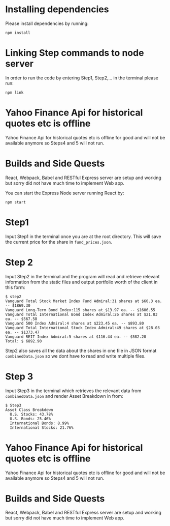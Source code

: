 
# Installing dependencies

Please install dependencies by running:

```
npm install
```

# Linking Step commands to node server

In order to run the code by entering Step1, Step2,... in the 
terminal please run:
```
npm link
```
# Yahoo Finance Api for historical quotes etc is offline

Yahoo Finance Api for historical quotes etc is offline 
for good and will not be available anymore so Steps4 and 5 will not run.

# Builds and Side Quests

React, Webpack, Babel and RESTful Express server are setup and working but 
sorry did not have much time to implement Web app. 

You can start the Express Node server running React by:
```
npm start
```
# Step1 

Input Step1 in the terminal once you are at the root directory.
This will save the current price for the share in `fund_prices.json`.

# Step 2

Input Step2 in the terminal and the program will read and retrieve relevant information 
from the static files and output portfolio worth of the client in this form:

```
$ step2
Vanguard Total Stock Market Index Fund Admiral:31 shares at $60.3 ea. -- $1869.30
Vanguard Long-Term Bond Index:115 shares at $13.97 ea. -- $1606.55
Vanguard Total International Bond Index Admiral:26 shares at $21.83 ea. -- $567.58
Vanguard 500 Index Admiral:4 shares at $223.45 ea. -- $893.80
Vanguard Total International Stock Index Admiral:49 shares at $28.03 ea. -- $1373.47
Vanguard REIT Index Admiral:5 shares at $116.44 ea. -- $582.20
Total: $ 6892.90
```

Step2 also saves all the data about the shares in one file in JSON format `combinedData.json` 
so we dont have to read and write multiple files.

# Step 3

Input Step3 in the terminal which retrieves the relevant data from `combinedData.json` and render Asset Breakdown in from:

```
$ Step3
Asset Class Breakdown
  U.S. Stocks: 43.78%
  U.S. Bonds: 25.46%
  International Bonds: 8.99%
  International Stocks: 21.76%
```

# Yahoo Finance Api for historical quotes etc is offline

Yahoo Finance Api for historical quotes etc is offline 
for good and will not be available anymore so Steps4 and 5 will not run.

# Builds and Side Quests

React, Webpack, Babel and RESTful Express server are setup and working but 
sorry did not have much time to implement Web app. 



